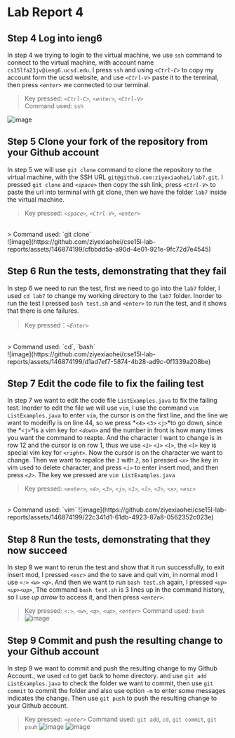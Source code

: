 # Lab Report 4

## Step 4 Log into ieng6
In step 4 we trying to login to the virtual machine, we use `ssh` command to connect to the virtual machine, with account name `cs15lfa23jv@ieng6.ucsd.edu`. I press `ssh` and using *`<Ctrl-C>`* to copy my account form the ucsd website, and use *`<Ctrl-V>`* paste it to the terminal, then press *`<enter>`* we connected to our terminal.
> Key pressed: *`<Ctrl-C>`, `<enter>`, `<Ctrl-V>`* <br>
> Command used: `ssh`

![image](https://github.com/ziyexiaohei/cse15l-lab-reports/assets/146874199/c42739cf-a792-46bb-bda4-c96017ed0627)

## Step 5 Clone your fork of the repository from your Github account
In step 5 we will use `git clone` command to clone the repository to the virtual machine, with the SSH URL `git@github.com:ziyexiaohei/lab7.git`. I pressed `git clone` and *`<space>`* then copy the ssh link, press *`<Ctrl-V>`* to paste the url into terminal with git clone, then we have the folder `lab7` inside the virtual machine.
> Key pressed: *`<space>`, `<Ctrl-V>`, `<enter>`*
<br>
> Command used: `git clone`
<br>
![image](https://github.com/ziyexiaohei/cse15l-lab-reports/assets/146874199/cfbbdd5a-a90d-4e01-921e-9fc72d7e4545)

## Step 6 Run the tests, demonstrating that they fail
In step 6 we need to run the test, first we need to go into the `lab7` folder, I used `cd lab7` to change my working directory to the `lab7` folder. Inorder to run the test I pressed `bash test.sh` and `<enter>` to run the test, and it shows that there is one failures.
> Key pressed：*`<Enter>`*
<br>
> Command used: `cd`, `bash`
<br>
![image](https://github.com/ziyexiaohei/cse15l-lab-reports/assets/146874199/d1ad7ef7-5874-4b28-ad9c-0f1339a208be)

## Step 7 Edit the code file to fix the failing test
In step 7 we want to edit the code file `ListExamples.java` to fix the failing test. Inorder to edit the file we will use `vim`, I use the command `vim ListExamples.java` to enter `vim`, the cursor is on the first line, and the line we want to modeifly is on line 44, so we press *`<4>` `<3>` `<j>`*to go down, since the *`<j>`*is a vim key for *`<down>`* and the number in front is how many times you want the command to reapte. And the character I want to change is in row 12 and the cursor is on row 1, thus we use *`<1>` `<1>` `<l>`*, the *`<l>`* key is special vim key for *`<right>`*. Now the cursor is on the character we want to change. Then we want to repalce the *`1`* with *`2`*, so I pressed *`<x>`* the key in vim used to delete character, and press *`<i>`* to enter insert mod, and then press *`<2>`*. The key we pressed are `vim ListExamples.java`
> Key pressed: *`<enter>`, `<4>`, `<3>`, `<j>`, `<1>`, `<l>`, `<2>`, `<x>`, `<esc>`* 
<br>
> Command used: `vim`
![image](https://github.com/ziyexiaohei/cse15l-lab-reports/assets/146874199/22c341d1-61db-4923-87a8-0562352c023e)


## Step 8 Run the tests, demonstrating that they now succeed
In step 8 we want to rerun the test and show that it run successfully, to exit insert mod, I pressed *`<esc>`* and the to save and quit vim, in normal mod I use *`<:>` `<w>` `<q>`*. And then we want to run `bash test.sh` again, I pressed *`<up><up><up>`*, The command `bash test.sh` is 3 lines up in the command history, so I use *up arrow* to access it, and then press *`<enter>`*.
> Key pressed: *`<:>`, `<w>`, `<q>`, `<up>`, `<enter>`*
> Command used: `bash`
![image](https://github.com/ziyexiaohei/cse15l-lab-reports/assets/146874199/3ebab904-0766-4633-9d8c-8f38d8d6b391)

## Step 9 Commit and push the resulting change to your Github account
In step 9 we want to commit and push the resulting change to my Github Account., we used `cd` to get back to home directory. and use `git add ListExamples.java` to check the folder we want to commit, then use `git commit` to commit the folder and also use option `-m` to enter some messages indicates the change. Then use `git push` to push the resulting change to your Github account.
> Key pressed: *`<enter>`*
> Command used: `git add`, `cd`, `git commit`, `git psuh`
![image](https://github.com/ziyexiaohei/cse15l-lab-reports/assets/146874199/7b0d4c05-5343-4b23-b2f5-721d79ef6918)
![image](https://github.com/ziyexiaohei/cse15l-lab-reports/assets/146874199/97e3d653-be7d-4461-9e49-11f29720396e)

